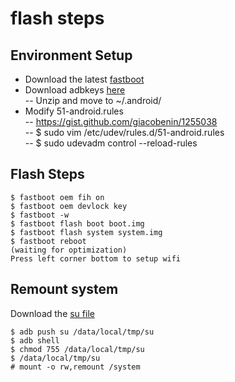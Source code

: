 flash steps
======

## Environment Setup
 - Download the latest [fastboot](https://developer.android.com/studio/releases/platform-tools.html)
 - Download adbkeys [here](https://drive.google.com/a/tinklabs.com/file/d/0B4v-joXi24b4MFBlSDdHaHJIcHlTNm9XQlpjMWZRQzBDbkNV/view?usp=sharing)  
  -- Unzip and move to ~/.android/
 - Modify 51-android.rules  
  -- https://gist.github.com/giacobenin/1255038  
  -- $ sudo vim /etc/udev/rules.d/51-android.rules  
  -- $ sudo udevadm control --reload-rules  

## Flash Steps
```
$ fastboot oem fih on
$ fastboot oem devlock key
$ fastboot -w
$ fastboot flash boot boot.img
$ fastboot flash system system.img
$ fastboot reboot
(waiting for optimization)
Press left corner bottom to setup wifi
```

## Remount system
Download the [su file](https://drive.google.com/file/d/0B-Yu3eNIy3kgZi1FTWh1YTRvTGM/view)
```
$ adb push su /data/local/tmp/su
$ adb shell
$ chmod 755 /data/local/tmp/su
$ /data/local/tmp/su
# mount -o rw,remount /system
```
